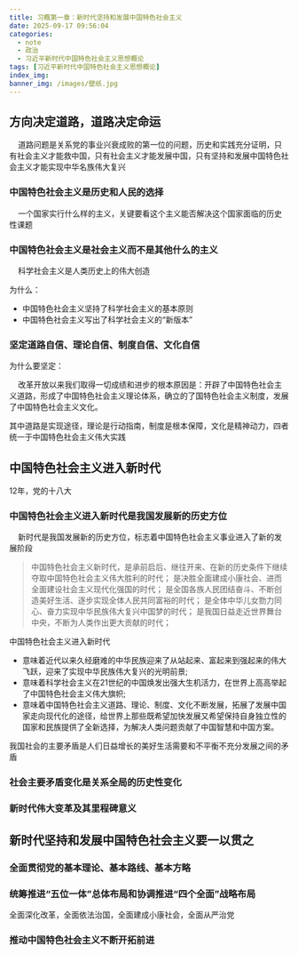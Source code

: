 ```yaml
---
title: 习概第一章：新时代坚持和发展中国特色社会主义
date: 2025-09-17 09:56:04
categories:
  - note
  - 政治
  - 习近平新时代中国特色社会主义思想概论
tags: [习近平新时代中国特色社会主义思想概论]
index_img:
banner_img: /images/壁纸.jpg
---
```


## 方向决定道路，道路决定命运

&nbsp;&nbsp;&nbsp;&nbsp;道路问题是关系党的事业兴衰成败的第一位的问题，历史和实践充分证明，只有社会主义才能救中国，只有社会主义才能发展中国，只有坚持和发展中国特色社会主义才能实现中华名族伟大复兴

###  中国特色社会主义是历史和人民的选择

&nbsp;&nbsp;&nbsp;&nbsp;一个国家实行什么样的主义，关键要看这个主义能否解决这个国家面临的历史性课题 

### 中国特色社会主义是社会主义而不是其他什么的主义

&nbsp;&nbsp;&nbsp;&nbsp;科学社会主义是人类历史上的伟大创造

为什么：

- 中国特色社会主义坚持了科学社会主义的基本原则
- 中国特色社会主义写出了科学社会主义的“新版本”

### 坚定道路自信、理论自信、制度自信、文化自信

为什么要坚定：

&nbsp;&nbsp;&nbsp;&nbsp;改革开放以来我们取得一切成绩和进步的根本原因是：开辟了中国特色社会主义道路，形成了中国特色社会主义理论体系，确立的了国特色社会主义制度，发展了中国特色社会主义文化。

其中道路是实现途径，理论是行动指南，制度是根本保障，文化是精神动力，四者统一于中国特色社会主义伟大实践

## 中国特色社会主义进入新时代

12年，党的十八大

### 中国特色社会主义进入新时代是我国发展新的历史方位

&nbsp;&nbsp;&nbsp;&nbsp;新时代是我国发展新的历史方位，标志着中国特色社会主义事业进入了新的发展阶段

>  中国特色社会主义新时代，是承前启后、继往开来、在新的历史条件下继续夺取中国特色社会主义伟大胜利的时代；
> 是决胜全面建成小康社会、进而全面建设社会主义现代化强国的时代；
> 是全国各族人民团结奋斗、不断创造美好生活、逐步实现全体人民共同富裕的时代；
> 是全体中华儿女勠力同心、奋力实现中华民族伟大复兴中国梦的时代；
> 是我国日益走近世界舞台中央，不断为人类作出更大贡献的时代；

中国特色社会主义进入新时代

- 意味着近代以来久经磨难的中华民族迎来了从站起来、富起来到强起来的伟大飞跃，迎来了实现中华民族伟大复兴的光明前景;
- 意味着科学社会主义在21世纪的中国焕发出强大生机活力，在世界上高高举起了中国特色社会主义伟大旗帜;
- 意味着中国特色社会主义道路、理论、制度、文化不断发展，拓展了发展中国家走向现代化的途径，给世界上那些既希望加快发展又希望保持自身独立性的国家和民族提供了全新选择，为解决人类问题贡献了中国智慧和中国方案。

我国社会的主要矛盾是人们日益增长的美好生活需要和不平衡不充分发展之间的矛盾

### 社会主要矛盾变化是关系全局的历史性变化

### 新时代伟大变革及其里程碑意义

## 新时代坚持和发展中国特色社会主义要一以贯之

### 全面贯彻党的基本理论、基本路线、基本方略

### 统筹推进“五位一体”总体布局和协调推进“四个全面”战略布局

全面深化改革，全面依法治国，全面建成小康社会，全面从严治党

### 推动中国特色社会主义不断开拓前进